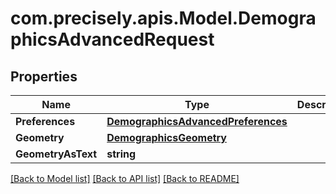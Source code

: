 
# com.precisely.apis.Model.DemographicsAdvancedRequest

## Properties

Name | Type | Description | Notes
------------ | ------------- | ------------- | -------------
**Preferences** | [**DemographicsAdvancedPreferences**](DemographicsAdvancedPreferences.md) |  | [optional] 
**Geometry** | [**DemographicsGeometry**](DemographicsGeometry.md) |  | [optional] 
**GeometryAsText** | **string** |  | [optional] 

[[Back to Model list]](../README.md#documentation-for-models)
[[Back to API list]](../README.md#documentation-for-api-endpoints)
[[Back to README]](../README.md)

